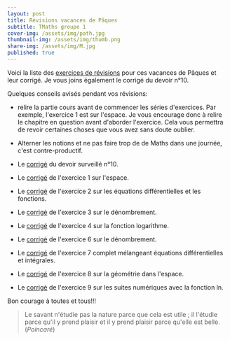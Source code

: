 ```yaml
---
layout: post
title: Révisions vacances de Pâques
subtitle: TMaths groupe 1
cover-img: /assets/img/path.jpg
thumbnail-img: /assets/img/thumb.png
share-img: /assets/img/M.jpg
published: true
---
```


Voici la liste des [exercices de révisions](https://github.com/raveluz/raveluz.github.io/blob/master/pdf/semaine1.paques.pdf) pour ces vacances de Pâques et leur corrigé. Je vous joins également le corrigé du devoir n°10.

Quelques conseils avisés pendant vos révisions:
* relire la partie cours avant de commencer les séries d'exercices. Par exemple, l'exercice 1 est sur l'espace. Je vous encourage donc à relire le chapitre en question avant d'aborder l'exercice. Cela vous permettra de revoir certaines choses que vous avez sans doute oublier.
* Alterner les notions et ne pas faire trop de de Maths dans une journée, c'est contre-productif.

* Le [corrigé](https://github.com/raveluz/raveluz.github.io/blob/master/pdf/Correction.DS10.2024.2025.pdf) du devoir surveillé n°10.
  
* Le [corrigé](https://github.com/raveluz/raveluz.github.io/blob/master/pdf/Correction.Exercice1.paques.pdf) de l'exercice 1 sur l'espace.
  
* Le [corrigé](https://github.com/raveluz/raveluz.github.io/blob/master/pdf/Correction.Exercice2.paques.pdf) de l'exercice 2 sur les équations différentielles et les fonctions.
  
* Le [corrigé](https://github.com/raveluz/raveluz.github.io/blob/master/pdf/Correction.Exercice3.paques.pdf) de l'exercice 3 sur le dénombrement.
  
* Le [corrigé](https://github.com/raveluz/raveluz.github.io/blob/master/pdf/Correction.Exercice4.paques.pdf) de l'exercice 4 sur la fonction logarithme.
  
* Le [corrigé](https://github.com/raveluz/raveluz.github.io/blob/master/pdf/Correction.Exercice6.paques.pdf) de l'exercice 6 sur le dénombrement.

* Le [corrigé](https://github.com/raveluz/raveluz.github.io/blob/master/pdf/Correction.Exercice7.paques.pdf) de l'exercice 7 complet mélangeant équations différentielles et intégrales.

* Le [corrigé](https://github.com/raveluz/raveluz.github.io/blob/master/pdf/Correction.Exercice8.paques.pdf) de l'exercice 8 sur la géométrie dans l'espace.

* Le [corrigé](https://github.com/raveluz/raveluz.github.io/blob/master/pdf/Correction.Exercice9.paques.pdf) de l'exercice 9 sur les suites numériques avec la fonction ln.

Bon courage à toutes et tous!!!


> Le savant n'étudie pas la nature parce que cela est utile ; il l'étudie parce qu'il y prend plaisir et il y prend plaisir parce qu'elle est belle.  
(_Poincaré_)


  






